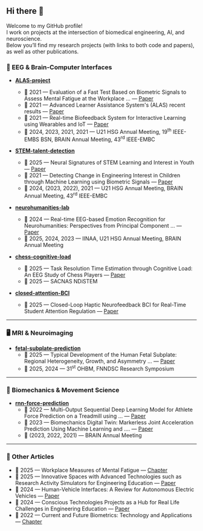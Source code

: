 ## Hi there 👋
Welcome to my GitHub profile!  
I work on projects at the intersection of biomedical engineering, AI, and neuroscience.  
Below you’ll find my research projects (with links to both code and papers), as well as other publications.  

### 🧠 EEG & Brain-Computer Interfaces
- **[ALAS-project](https://github.com/miltoncandela/ALAS-project)**   
  - 📑 2021 — Evaluation of a Fast Test Based on Biometric Signals to Assess Mental Fatigue at the Workplace ... — [Paper](https://doi.org/10.3390/ijerph182211891)  
  - 🎤 2021 — Advanced Learner Assistance System's (ALAS) recent results — [Paper](https://doi.org/10.1109/IEEECONF53024.2021.9733770)  
  - 🎤 2021 — Real-time Biofeedback System for Interactive Learning using Wearables and IoT — [Paper](https://ieomsociety.org/proceedings/2021monterrey/487.pdf) 
  - 📝 2024, 2023, 2021, 2021 — U21 HSG Annual Meeting, 19<sup>th</sup> IEEE-EMBS BSN, BRAIN Annual Meeting, 43<sup>rd</sup> IEEE-EMBC  

- **[STEM-talent-detection](https://github.com/miltoncandela/STEM-talent-detection)**  
  - 📑 2025 — Neural Signatures of STEM Learning and Interest in Youth — [Paper](https://doi.org/10.1016/j.actpsy.2025.104949)  
  - 🎤 2021 — Detecting Change in Engineering Interest in Children through Machine Learning using Biometric Signals — [Paper](https://doi.org/10.1109/IEEECONF53024.2021.9733772)  
  - 📝 2024, (2023, 2022), 2021 — U21 HSG Annual Meeting, BRAIN Annual Meeting, 43<sup>rd</sup> IEEE-EMBC

- **[neurohumanities-lab](https://github.com/miltoncandela/neurohumanities-lab)**  
  - 📑 2024 — Real-time EEG-based Emotion Recognition for Neurohumanities: Perspectives from Principal Component ... — [Paper](https://doi.org/10.3389/fnhum.2024.1319574)  
  - 📝 2025, 2024, 2023 — IINAA, U21 HSG Annual Meeting, BRAIN Annual Meeting

- **[chess-cognitive-load](https://github.com/miltoncandela/chess-cognitive-load)**  
  - 🎤 2025 — Task Resolution Time Estimation through Cognitive Load: An EEG Study of Chess Players — [Paper](https://escholarship.org/uc/item/6qh4q558)  
  - 📝 2025 — SACNAS NDiSTEM
 
- **[closed-attention-BCI](https://github.com/miltoncandela/closed-attention-BCI)**  
  - 🎤 2025 — Closed-Loop Haptic Neurofeedback BCI for Real-Time Student Attention Regulation — [Paper](https://doi.org/xxxx)  

---

### 🖥️ MRI & Neuroimaging
- **[fetal-subplate-prediction](https://github.com/miltoncandela/fetal-subplate-prediction)**  
  - 📑 2025 — Typical Development of the Human Fetal Subplate: Regional Heterogeneity, Growth, and Asymmetry ... — [Paper](https://doi.org/xxxx)  
  - 📝 2025, 2024 — 31<sup>st</sup> OHBM, FNNDSC Research Symposium

---

### 🏃 Biomechanics & Movement Science
- **[rnn-force-prediction](https://github.com/miltoncandela/rnn-force-prediction)**  
  - 📑 2022 — Multi-Output Sequential Deep Learning Model for Athlete Force Prediction on a Treadmill using ... — [Paper](https://doi.org/10.3390/app12115424)  
  - 🎤 2023 — Biomechanics Digital Twin: Markerless Joint Acceleration Prediction Using Machine Learning and .... — [Paper](https://doi.org/10.1109/IEEECONF56852.2023.10104757)  
  - 📝 (2023, 2022, 2021) — BRAIN Annual Meeting

---

### 📄 Other Articles
  - 📘 2025 — Workplace Measures of Mental Fatigue — [Chapter](https://doi.org/xxxx)  
  - 🎤 2025 — Innovative Spaces with Advanced Technologies such as Research Activity Simulators for Engineering Education — [Paper](https://doi.org/10.1109/EDUCON62633.2025.11016540)  
  - 📑 2024 — Human-Vehicle Interfaces: A Review for Autonomous Electric Vehicles — [Paper](https://doi.org/10.1109/ACCESS.2024.3450439)
  - 🎤 2024 — Conscious Technologies Projects as a Hub for Real Life Challenges in Engineering Education — [Paper](https://doi.org/10.1109/EDUCON60312.2024.10578738) 
  - 📘 2022 — Current and Future Biometrics: Technology and Applications — [Chapter](https://doi.org/10.1201/9781003145240-1)  


<!--
**miltoncandela/miltoncandela** is a ✨ _special_ ✨ repository because its `README.md` (this file) appears on your GitHub profile.

Here are some ideas to get you started:

- 🔭 I’m currently working on ...
- 🌱 I’m currently learning ...
- 👯 I’m looking to collaborate on ...
- 🤔 I’m looking for help with ...
- 💬 Ask me about ...
- 📫 How to reach me: ...
- 😄 Pronouns: ...
- ⚡ Fun fact: ...
-->
